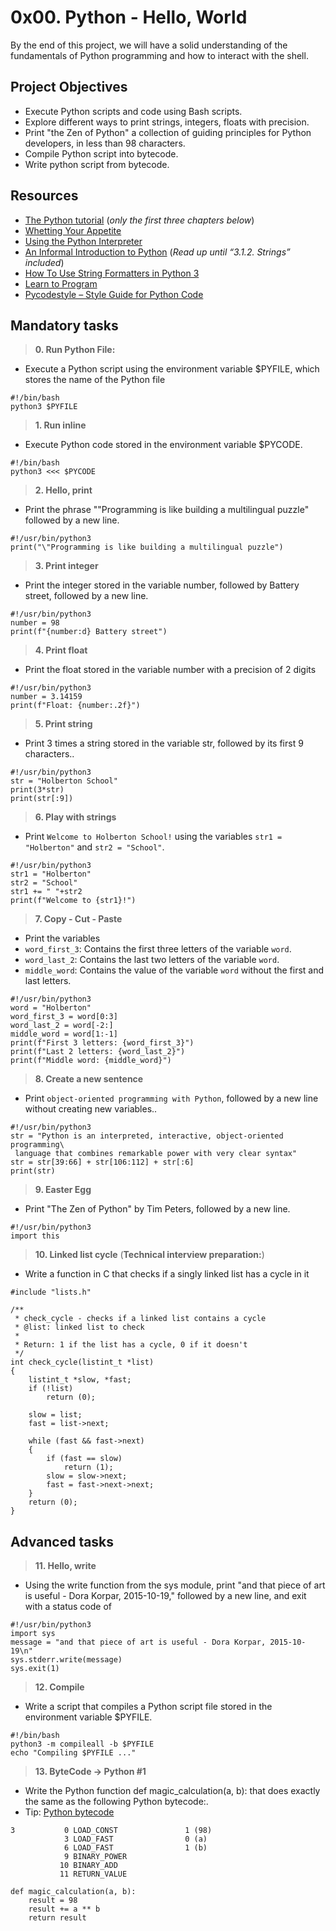 # 0x00. Python - Hello, World
By the end of this project, we will have a solid understanding of the fundamentals of Python programming and how to interact with the shell.
## Project Objectives
- Execute Python scripts and code using Bash scripts.
- Explore different ways to print strings, integers, floats with precision.
- Print "the Zen of Python" a collection of guiding principles for Python developers, in less than 98 characters.
- Compile Python script into bytecode.
- Write python script from bytecode.

## Resources
<ul>
<li><a href="https://docs.python.org/3/tutorial/index.html" title="The Python tutorial" target="_blank">The Python tutorial</a> (<em>only the first three chapters below</em>)</li>
<li><a href="https://docs.python.org/3/tutorial/appetite.html" title="Whetting Your Appetite" target="_blank">Whetting Your Appetite</a> </li>
<li><a href="https://docs.python.org/3/tutorial/interpreter.html" title="Using the Python Interpreter" target="_blank">Using the Python Interpreter</a> </li>
<li><a href="https://docs.python.org/3/tutorial/introduction.html" title="An Informal Introduction to Python" target="_blank">An Informal Introduction to Python</a> (<em>Read up until “3.1.2. Strings” included</em>)</li>
<li><a href="https://realpython.com/python-f-strings/" title="How To Use String Formatters in Python 3" target="_blank">How To Use String Formatters in Python 3</a> </li>
<li><a href="https://www.youtube.com/playlist?list=PLGLfVvz_LVvTn3cK5e6LjhgGiSeVlIRwt" title="Learn to Program" target="_blank">Learn to Program</a> </li>
<li><a href="https://pypi.org/project/pycodestyle/" title="Pycodestyle -- Style Guide for Python Code" target="_blank">Pycodestyle – Style Guide for Python Code</a> </li>
</ul>

## Mandatory tasks
> **0. Run Python File:**
* Execute a Python script using the environment variable $PYFILE, which stores the name of the Python file
```
#!/bin/bash
python3 $PYFILE
```
> **1. Run inline**
  * Execute Python code stored in the environment variable $PYCODE.
  ```
  #!/bin/bash
python3 <<< $PYCODE
  ```

> **2. Hello, print**
  * Print the phrase ""Programming is like building a multilingual puzzle" followed by a new line.
```
#!/usr/bin/python3
print("\"Programming is like building a multilingual puzzle")
  ```
> **3. Print integer**
  * Print the integer stored in the variable number, followed by Battery street, followed by a new line.
```
#!/usr/bin/python3
number = 98
print(f"{number:d} Battery street")
  ```
  
> **4. Print float**
  * Print the float stored in the variable number with a precision of 2 digits
```
#!/usr/bin/python3
number = 3.14159
print(f"Float: {number:.2f}")
  ```
  
> **5. Print string**
  * Print 3 times a string stored in the variable str, followed by its first 9 characters..
```
#!/usr/bin/python3
str = "Holberton School"
print(3*str)
print(str[:9])
  ```
  
> **6. Play with strings**
  * Print `Welcome to Holberton School!` using the variables `str1 = "Holberton"` and `str2 = "School"`.
```
#!/usr/bin/python3
str1 = "Holberton"
str2 = "School"
str1 += " "+str2
print(f"Welcome to {str1}!")
  ```
  
> **7. Copy - Cut - Paste**
  * Print the variables
  * `word_first_3`: Contains the first three letters of the variable `word`.
  * `word_last_2`: Contains the last two letters of the variable `word`.
  * `middle_word`: Contains the value of the variable `word` without the first and last letters.
  ```
#!/usr/bin/python3
word = "Holberton"
word_first_3 = word[0:3]
word_last_2 = word[-2:]
middle_word = word[1:-1]
print(f"First 3 letters: {word_first_3}")
print(f"Last 2 letters: {word_last_2}")
print(f"Middle word: {middle_word}")
  ```

> **8. Create a new sentence**
  * Print `object-oriented
  programming with Python`, followed by a new line without creating new variables..
```
#!/usr/bin/python3
str = "Python is an interpreted, interactive, object-oriented programming\
 language that combines remarkable power with very clear syntax"
str = str[39:66] + str[106:112] + str[:6]
print(str)
  ```
  
> **9. Easter Egg**
  * Print "The Zen of Python" by Tim Peters, followed by a new line.
```
#!/usr/bin/python3
import this
  ```
  
> **10. Linked list cycle** (**Technical interview preparation:**)
  * Write a function in C that checks if a singly linked list has a cycle in it
```
#include "lists.h"

/**
 * check_cycle - checks if a linked list contains a cycle
 * @list: linked list to check
 *
 * Return: 1 if the list has a cycle, 0 if it doesn't
 */
int check_cycle(listint_t *list)
{
	listint_t *slow, *fast;
	if (!list)
		return (0);

	slow = list;
	fast = list->next;

	while (fast && fast->next)
	{
		if (fast == slow)
			return (1);
		slow = slow->next;
		fast = fast->next->next;
	}
	return (0);
}
  ```
  
## Advanced tasks

> **11. Hello, write**
  * Using the write function from the sys module, print "and that piece of art is useful - Dora Korpar, 2015-10-19," followed by a new line, and exit with a status code of 
  ```
#!/usr/bin/python3
import sys
message = "and that piece of art is useful - Dora Korpar, 2015-10-19\n"
sys.stderr.write(message)
sys.exit(1)
  ```
  
> **12. Compile**
  * Write a script that compiles a Python script file stored in the environment variable $PYFILE.
  ```
#!/bin/bash
python3 -m compileall -b $PYFILE
echo "Compiling $PYFILE ..."
  ```
> **13. ByteCode -> Python #1**
  * Write the Python function def magic_calculation(a, b): that does exactly the same as the following Python bytecode:.
  * Tip: <a href="https://docs.python.org/3.4/library/dis.html" title="The Python tutorial" target="_blank">Python bytecode</a>
  ```
  3           0 LOAD_CONST               1 (98)
              3 LOAD_FAST                0 (a)
              6 LOAD_FAST                1 (b)
              9 BINARY_POWER
             10 BINARY_ADD
             11 RETURN_VALUE
```
```
def magic_calculation(a, b):
    result = 98
    result += a ** b
    return result
  ```
